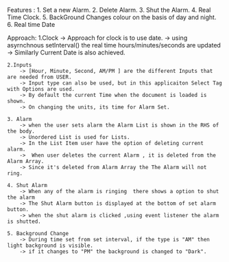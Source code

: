 Features :
    1. Set a new Alarm.
    2. Delete Alarm.
    3. Shut the Alarm.
    4. Real Time Clock.
    5. BackGround Changes colour on the basis of day and night.
    6. Real time Date

Approach:
    1.Clock
        -> Approach for clock is to use date.
        -> using asyrnchnous setInterval() the real time hours/minutes/seconds are updated
        -> Similarly Current Date is also achieved.
    
    2.Inputs
        -> [Hour, Minute, Second, AM/PM ] are the different Inputs that are needed from USER.
        -> Input type can also be used, but in this applicaiton Select Tag with Options are used.
        -> By default the current Time when the document is loaded is shown.
        -> On changing the units, its time for Alarm Set.

    3. Alarm 
        -> when the user sets alarm the Alarm List is shown in the RHS of the body.
        -> Unordered List is used for Lists.
        -> In the List Item user have the option of deleting current alarm.
        ->  When user deletes the current Alarm , it is deleted from the Alarm Array.
        -> Since it's deleted from Alarm Array the The Alarm will not ring.

    4. Shut Alarm
        -> When any of the alarm is ringing  there shows a option to shut the alarm
        -> The Shut Alarm button is displayed at the bottom of set alarm button.
        -> when the shut alarm is clicked ,using event listener the alarm is shutted.

    5. Background Change
        -> During time set from set interval, if the type is "AM" then light background is visible.
        -> if it changes to "PM" the background is changed to "Dark". 